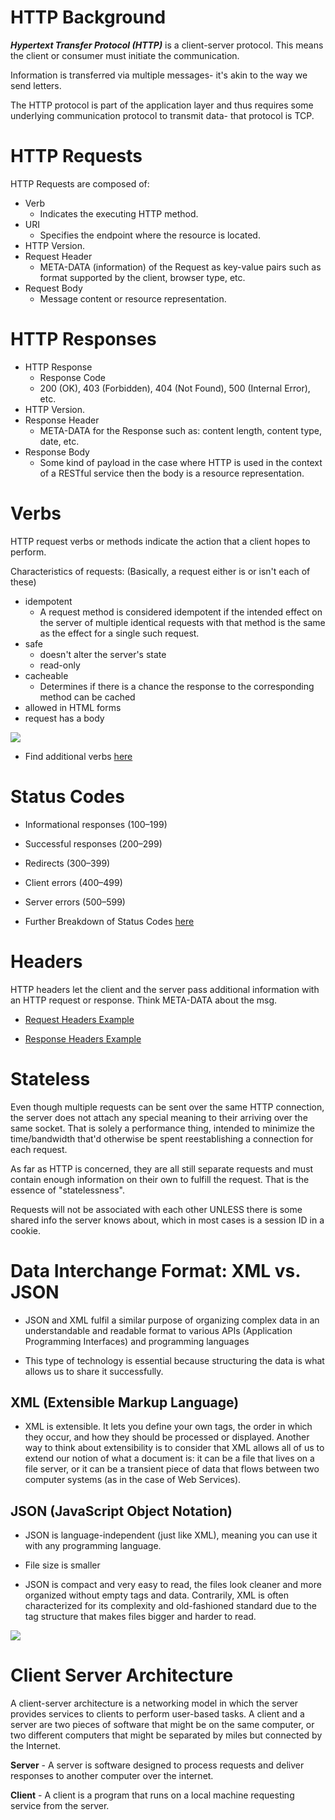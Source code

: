 # HTTP Background
***Hypertext Transfer Protocol (HTTP)*** is a client-server protocol. This means the client or consumer must initiate the communication. 
 
Information is transferred via multiple messages- it's akin to the way we send letters. 
 
The HTTP protocol is part of the application layer and thus requires some underlying communication protocol to transmit data- that protocol is TCP. 
 
# HTTP Requests
HTTP Requests are composed of: 
- Verb
    - Indicates the executing HTTP method.
- URI
    - Specifies the endpoint where the resource is located.
- HTTP Version.
- Request Header
    - META-DATA (information) of the Request as key-value pairs such as format supported by the client, browser type, etc.
- Request Body
    - Message content or resource representation.
    
 
# HTTP Responses
- HTTP Response
    - Response Code
    - 200 (OK), 403 (Forbidden), 404 (Not Found), 500 (Internal Error), etc.
- HTTP Version.
- Response Header
    - META-DATA for the Response such as: content length, content type, date, etc.
- Response Body
    - Some kind of payload in the case where HTTP is used in the context of a RESTful service then the body is a resource representation. 


 
# Verbs 
HTTP request verbs or methods indicate the action that a client hopes to perform. 
 
Characteristics of requests:
(Basically, a request either is or isn't each of these) 
- idempotent
    - A request method is considered idempotent if the intended effect on the server of multiple identical requests with that method is the same as the effect for a single such request.
- safe
    - doesn't alter the server's state
    - read-only
- cacheable
    - Determines if there is a chance the response to the corresponding method can be cached 
- allowed in HTML forms
- request has a body 

<img src = "https://dz2cdn1.dzone.com/storage/temp/10353600-article1-eng.png">

- Find additional verbs [here](https://developer.mozilla.org/en-US/docs/Web/HTTP/Methods)

# Status Codes
- Informational responses (100–199)

- Successful responses (200–299)

- Redirects (300–399)

- Client errors (400–499)

- Server errors (500–599)

- Further Breakdown of Status Codes [here](https://developer.mozilla.org/en-US/docs/Web/HTTP/Status)

# Headers

HTTP headers let the client and the server pass additional information with an HTTP request or response. Think META-DATA about the msg.

- [Request Headers Example](https://developer.mozilla.org/en-US/docs/Glossary/Request_header)


- [Response Headers Example](https://developer.mozilla.org/en-US/docs/Glossary/Response_header)

# Stateless

Even though multiple requests can be sent over the same HTTP connection, the server does not attach any special meaning to their arriving over the same socket. That is solely a performance thing, intended to minimize the time/bandwidth that'd otherwise be spent reestablishing a connection for each request.

As far as HTTP is concerned, they are all still separate requests and must contain enough information on their own to fulfill the request. That is the essence of "statelessness". 

Requests will not be associated with each other UNLESS  there is some shared info the server knows about, which in most cases is a session ID in a cookie.

# Data Interchange Format: XML vs. JSON

- JSON and XML fulfil a similar purpose of organizing complex data in an understandable and readable format to various APIs (Application Programming Interfaces) and programming languages

- This type of technology is essential because structuring the data is what allows us to share it successfully.

## XML (Extensible Markup Language)
 
- XML is extensible. It lets you define your own tags, the order in which they occur, and how they should be processed or displayed. Another way to think about extensibility is to consider that XML allows all of us to extend our notion of what a document is: it can be a file that lives on a file server, or it can be a transient piece of data that flows between two computer systems (as in the case of Web Services).

## JSON (JavaScript Object Notation)

- JSON is language-independent (just like XML), meaning you can use it with any programming language.

- File size is smaller

- JSON is compact and very easy to read, the files look cleaner and more organized without empty tags and data. Contrarily, XML is often characterized for its complexity and old-fashioned standard due to the tag structure that makes files bigger and harder to read.

<img src ="https://miro.medium.com/max/1268/1*dvI7HYftuM3CokPLB7KTdw.png">

# Client Server Architecture

A client-server architecture is a networking model in which the server provides services to clients to perform user-based tasks. A client and a server are two pieces of software that might be on the same computer, or two different computers that might be separated by miles but connected by the Internet.

**Server** - A server is software designed to process requests and deliver responses to another computer over the internet.

**Client** - A client is a program that runs on a local machine requesting service from the server.
